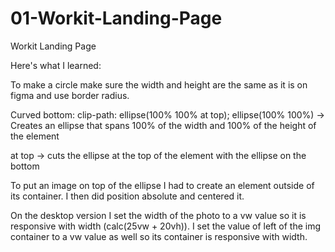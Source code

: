 # 01-Workit-Landing-Page

Workit Landing Page

Here's what I learned:

To make a circle make sure the width and height are the same as it is on figma and use border radius.

Curved bottom:
clip-path: ellipse(100% 100% at top);
ellipse(100% 100%) → Creates an ellipse that spans 100% of the width and 100% of the height of the element

at top → cuts the ellipse at the top of the element with the ellipse on the bottom

To put an image on top of the ellipse I had to create an element outside of its container. I then did position absolute and centered it.

On the desktop version I set the width of the photo to a vw value so it is responsive with width (calc(25vw + 20vh)). I set the value of left of the img container to a vw value as well so its container is responsive with width.
